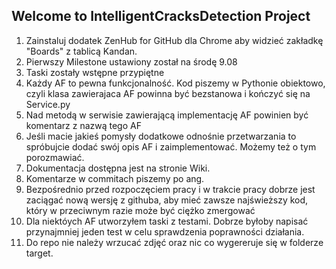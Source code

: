 ## Welcome to IntelligentCracksDetection Project

1. Zainstaluj dodatek ZenHub for GitHub dla Chrome aby widzieć zakładkę "Boards" z tablicą Kandan.
2. Pierwszy Milestone ustawiony został na środę 9.08
3. Taski zostały wstępne przypiętne 
4. Każdy AF to pewna funkcjonalność. Kod piszemy w Pythonie obiektowo, czyli klasa zawierajaca AF powinna być bezstanowa i kończyć się na Service.py
5. Nad metodą w serwisie zawierającą implementację AF powinien być komentarz z nazwą tego AF
7. Jeśli macie jakieś pomysły dodatkowe odnośnie przetwarzania to spróbujcie dodać swój opis AF i zaimplementować. Możemy też o tym porozmawiać.
8. Dokumentacja dostępna jest na stronie Wiki.
9. Komentarze w commitach piszemy po ang.
10. Bezpośrednio przed rozpoczęciem pracy i w trakcie pracy dobrze jest zaciągać nową wersję z githuba, aby mieć zawsze najświeższy kod, który w przeciwnym razie może być ciężko zmergować 
11. Dla niektóych AF utworzyłem taski z testami. Dobrze byłoby napisać przynajmniej jeden test w celu sprawdzenia poprawności działania.
12. Do repo nie należy wrzucać zdjęć oraz nic co wygereruje się w folderze target.
